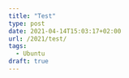 ```yaml
---
title: "Test"
type: post
date: 2021-04-14T15:03:17+02:00
url: /2021/test/
tags:
  - Ubuntu 
draft: true
---
```

